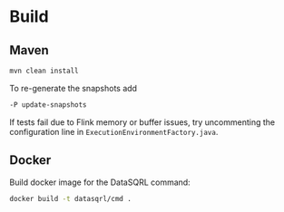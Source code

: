 # Build

## Maven

```bash
mvn clean install
```

To re-generate the snapshots add

```bash
-P update-snapshots
```

If tests fail due to Flink memory or buffer issues, try uncommenting the configuration
line in `ExecutionEnvironmentFactory.java`.

## Docker

Build docker image for the DataSQRL command:

```bash
docker build -t datasqrl/cmd . 
```